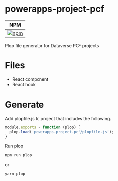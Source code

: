 # powerapps-project-pcf
| NPM |
| --- |
| [![npm](https://img.shields.io/npm/v/powerapps-project-pcf.svg?style=flat-square)](https://www.npmjs.com/package/powerapps-project-pcf) |

Plop file generator for Dataverse PCF projects

# Files

* React component
* React hook

# Generate

Add plopfile.js to project that includes the following.

```javascript
module.exports = function (plop) {
  plop.load('powerapps-project-pcf/plopfile.js');
}
```

Run plop

```sh
npm run plop
```

or

```sh
yarn plop
```